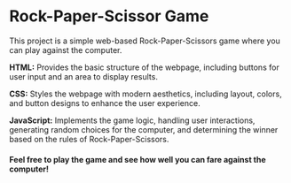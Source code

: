 # Rock-Paper-Scissor Game 

This project is a simple web-based Rock-Paper-Scissors game where you can play against the computer.

**HTML:** Provides the basic structure of the webpage, including buttons for user input and an area to display results.

**CSS:** Styles the webpage with modern aesthetics, including layout, colors, and button designs to enhance the user experience.

**JavaScript:** Implements the game logic, handling user interactions, generating random choices for the computer, and determining the winner based on the rules of Rock-Paper-Scissors.


#### Feel free to play the game and see how well you can fare against the computer!

